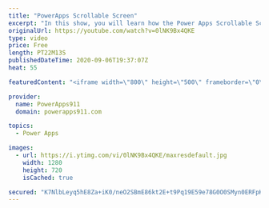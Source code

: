 ```yaml
---
title: "PowerApps Scrollable Screen"
excerpt: "In this show, you will learn how the Power Apps Scrollable Screen also sometimes called Canvas1. The idea is the control gives you flexibility to have dynamic content on the screen that will automatically scroll if it gets too big. So fun!  Power Apps Training at https://training.PowerApps911.com"
originalUrl: https://youtube.com/watch?v=0lNK9Bx4QKE
type: video
price: Free
length: PT22M13S
publishedDateTime: 2020-09-06T19:37:07Z
heat: 55

featuredContent: "<iframe width=\"800\" height=\"500\" frameborder=\"0\" src=\"https://www.youtube.com/embed/0lNK9Bx4QKE\" allow=\"accelerometer; autoplay; encrypted-media; gyroscope; picture-in-picture\" allowfullscreen></iframe>"

provider:
  name: PowerApps911
  domain: powerapps911.com

topics:
  - Power Apps

images:
  - url: https://i.ytimg.com/vi/0lNK9Bx4QKE/maxresdefault.jpg
    width: 1280
    height: 720
    isCached: true

secured: "K7NlbLeyq5hE8Za+iK0/neO2SBmE86kt2E+t9Pq19E59e78G0O0SMyn0ERFpKMTbmLcPKNGciJ5OgEvt4x0onc0wCTq1v8qM6zDRdD27XsGUTf00k49PEuzhrOOPuh8S3f3VLOW1ivu2/SGzPyV/wXYpeJFBp5s8do9cI5bLjpHwyyYjxwQlCMfVYttFp0n01LrCEBkTN7iMe3LDm/akzDXxaj4e8Jp+9eTtLa2G3GDM/p5OhXrxlwkQX1t0aEHxiNjpZN1lkFBZbzCq0aGnnJsxgRgY6h23NS94LUTg2xrM4cm3b89XvUAdw4ECPv5nWJJOZ45SX86xhiAhEeLo6m0w3L+AHqHcu+YTtEoL8r9MpaPDMlIMy30vCEVQ3s4b075kVaEen4l5vjWuf2EDcF0UYTnvbqRblE3bH5fl2II=;P66509JmwvYzfaSPhI1w8g=="
---
```


